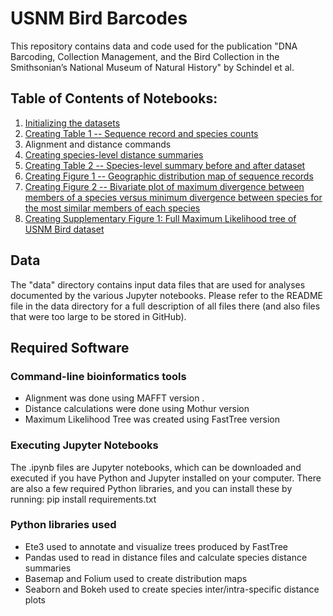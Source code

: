 # USNM Bird Barcodes

This repository contains data and code used for the publication "DNA Barcoding, Collection Management, and the Bird Collection in the Smithsonian’s National Museum of Natural History" by Schindel et al.

## Table of Contents of Notebooks:
1. [Initializing the datasets](http://nbviewer.jupyter.org/github/MikeTrizna/USNMBirdDNABarcoding2017/blob/master/Initializing%20the%20datasets.ipynb)
2. [Creating Table 1 -- Sequence record and species counts](http://nbviewer.jupyter.org/github/MikeTrizna/USNMBirdDNABarcoding2017/blob/master/Creating%20Table%201%20--%20Sequence%20record%20and%20species%20counts.ipynb)
3. Alignment and distance commands
4. [Creating species-level distance summaries](http://nbviewer.jupyter.org/github/MikeTrizna/USNMBirdDNABarcoding2017/blob/master/Creating%20species-level%20distance%20summaries.ipynb)
5. [Creating Table 2 -- Species-level summary before and after dataset](http://nbviewer.jupyter.org/github/MikeTrizna/USNMBirdDNABarcoding2017/blob/master/Creating%20Table%202%20--%20Species-level%20summary%20before%20and%20after%20dataset.ipynb)
6. [Creating Figure 1 -- Geographic distribution map of sequence records](http://nbviewer.jupyter.org/github/MikeTrizna/Creating%20Figure%201%20--%20Geographic%20distribution%20map%20of%20sequence%20records.ipynb)
7. [Creating Figure 2 -- Bivariate plot of maximum divergence between members of a species versus minimum divergence between species for the most similar members of each species](http://nbviewer.jupyter.org/github/MikeTrizna/USNMBirdDNABarcoding2017/blob/master/Creating%20Figure%202%20--%20Bivariate%20plot.ipynb)
8. [Creating Supplementary Figure 1: Full Maximum Likelihood tree of USNM Bird dataset](http://nbviewer.jupyter.org/github/MikeTrizna/USNMBirdDNABarcoding2017/blob/master/Creating%20Supplementary%20Figure%201.ipynb)

## Data
The "data" directory contains input data files that are used for analyses documented by the various Jupyter notebooks. Please refer to the README file in the data directory for a full description of all files there (and also files that were too large to be stored in GitHub).

## Required Software
### Command-line bioinformatics tools
* Alignment was done using MAFFT version .
* Distance calculations were done using Mothur version 
* Maximum Likelihood Tree was created using FastTree version

### Executing Jupyter Notebooks
The .ipynb files are Jupyter notebooks, which can be downloaded and executed if you have Python and Jupyter installed on your computer. There are also a few required Python libraries, and you can install these by running:
pip install requirements.txt
### Python libraries used
* Ete3 used to annotate and visualize trees produced by FastTree
* Pandas used to read in distance files and calculate species distance summaries
* Basemap and Folium used to create distribution maps
* Seaborn and Bokeh used to create species inter/intra-specific distance plots
